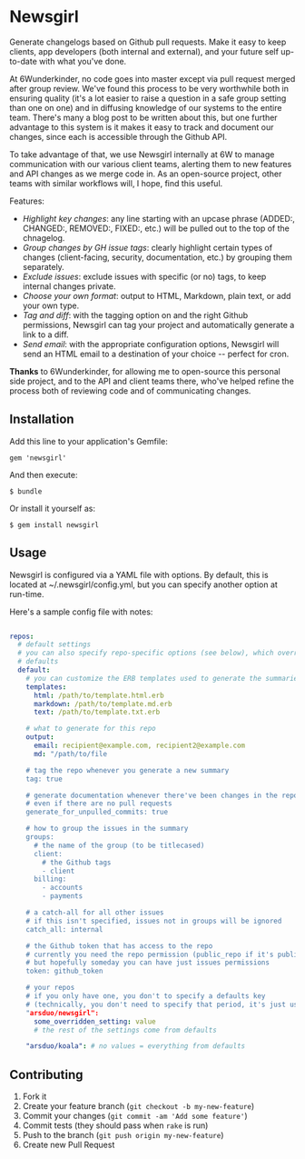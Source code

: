 # Newsgirl

Generate changelogs based on Github pull requests.  Make it easy to keep
clients, app developers (both internal and external), and your future self
up-to-date with what you've done.

At 6Wunderkinder, no code goes into master except via pull request merged after
group review.  We've found this process to be very worthwhile both in ensuring
quality (it's a lot easier to raise a question in a safe group setting than one
on one) and in diffusing knowledge of our systems to the entire team. There's
many a blog post to be written about this, but one further advantage to this
system is it makes it easy to track and document our changes, since each is
accessible through the Github API.

To take advantage of that, we use Newsgirl internally at 6W to manage
communication with our various client teams, alerting them to new features and
API changes as we merge code in.  As an open-source project, other teams with
similar workflows will, I hope, find this useful.

Features:

* _Highlight key changes_: any line starting with an upcase phrase (ADDED:,
  CHANGED:, REMOVED:, FIXED:, etc.) will be pulled out to the top of the
  chnagelog.
* _Group changes by GH issue tags_: clearly highlight certain types of changes
  (client-facing, security, documentation, etc.) by grouping them separately.
* _Exclude issues_: exclude issues with specific (or no) tags, to keep internal
  changes private.
* _Choose your own format_: output to HTML, Markdown, plain text, or add your own
  type.
* _Tag and diff_: with the tagging option on and the right Github
  permissions, Newsgirl can tag your project and automatically generate a
  link to a diff.
* _Send email_: with the appropriate configuration options, Newsgirl will
  send an HTML email to a destination of your choice -- perfect for cron.

**Thanks** to 6Wunderkinder, for allowing me to open-source this personal side
project, and to the API and client teams there, who've helped refine the
process both of reviewing code and of communicating changes.

## Installation

Add this line to your application's Gemfile:

    gem 'newsgirl'

And then execute:

    $ bundle

Or install it yourself as:

    $ gem install newsgirl

## Usage

Newsgirl is configured via a YAML file with options.  By default, this is
located at ~/.newsgirl/config.yml, but you can specify another option at
run-time.

Here's a sample config file with notes:

```yml

repos:
  # default settings
  # you can also specify repo-specific options (see below), which override
  # defaults
  default:
    # you can customize the ERB templates used to generate the summaries
    templates:
      html: /path/to/template.html.erb
      markdown: /path/to/template.md.erb
      text: /path/to/template.txt.erb

    # what to generate for this repo
    output:
      email: recipient@example.com, recipient2@example.com
      md: "/path/to/file

    # tag the repo whenever you generate a new summary
    tag: true

    # generate documentation whenever there've been changes in the repo,
    # even if there are no pull requests
    generate_for_unpulled_commits: true

    # how to group the issues in the summary
    groups:
      # the name of the group (to be titlecased)
      client:
        # the Github tags
        - client
      billing:
        - accounts
        - payments

    # a catch-all for all other issues
    # if this isn't specified, issues not in groups will be ignored
    catch_all: internal

    # the Github token that has access to the repo
    # currently you need the repo permission (public_repo if it's public)
    # but hopefully someday you can have just issues permissions
    token: github_token

    # your repos
    # if you only have one, you don't to specify a defaults key
    # (technically, you don't need to specify that period, it's just useful)
    "arsduo/newsgirl":
      some_overridden_setting: value
      # the rest of the settings come from defaults

    "arsduo/koala": # no values = everything from defaults
```

## Contributing

1. Fork it
2. Create your feature branch (`git checkout -b my-new-feature`)
3. Commit your changes (`git commit -am 'Add some feature'`)
4. Commit tests (they should pass when `rake` is run)
5. Push to the branch (`git push origin my-new-feature`)
6. Create new Pull Request
